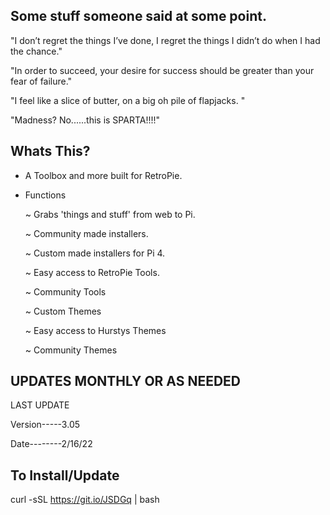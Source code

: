## Some stuff someone said at some point.

"I don’t regret the things I’ve done, I regret the things I didn’t do when I had the chance."

"In order to succeed, your desire for success should be greater than your fear of failure."

"I feel like a slice of butter, on a big oh pile of flapjacks. "

"Madness? No......this is SPARTA!!!!"

## Whats This? 

- A Toolbox and more built for RetroPie. 

- Functions
    
    ~ Grabs 'things and stuff'  from web to Pi. 
    
    ~ Community made installers.

    ~ Custom made installers for Pi 4.
    
    ~ Easy access to RetroPie Tools.
    
    ~ Community Tools
    
    ~ Custom Themes 
    
    ~ Easy access to Hurstys Themes
    
    ~ Community Themes
    
## UPDATES MONTHLY OR AS NEEDED 

LAST UPDATE 

Version-----3.05

Date--------2/16/22

## To Install/Update 

curl -sSL https://git.io/JSDGq | bash 
